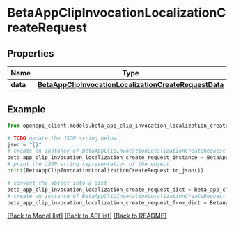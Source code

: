 # BetaAppClipInvocationLocalizationCreateRequest


## Properties

Name | Type | Description | Notes
------------ | ------------- | ------------- | -------------
**data** | [**BetaAppClipInvocationLocalizationCreateRequestData**](BetaAppClipInvocationLocalizationCreateRequestData.md) |  | 

## Example

```python
from openapi_client.models.beta_app_clip_invocation_localization_create_request import BetaAppClipInvocationLocalizationCreateRequest

# TODO update the JSON string below
json = "{}"
# create an instance of BetaAppClipInvocationLocalizationCreateRequest from a JSON string
beta_app_clip_invocation_localization_create_request_instance = BetaAppClipInvocationLocalizationCreateRequest.from_json(json)
# print the JSON string representation of the object
print(BetaAppClipInvocationLocalizationCreateRequest.to_json())

# convert the object into a dict
beta_app_clip_invocation_localization_create_request_dict = beta_app_clip_invocation_localization_create_request_instance.to_dict()
# create an instance of BetaAppClipInvocationLocalizationCreateRequest from a dict
beta_app_clip_invocation_localization_create_request_from_dict = BetaAppClipInvocationLocalizationCreateRequest.from_dict(beta_app_clip_invocation_localization_create_request_dict)
```
[[Back to Model list]](../README.md#documentation-for-models) [[Back to API list]](../README.md#documentation-for-api-endpoints) [[Back to README]](../README.md)


